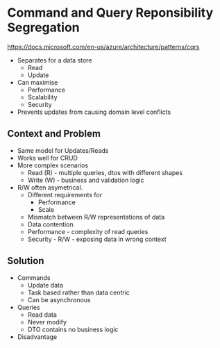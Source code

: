 # Command and Query Reponsibility Segregation
https://docs.microsoft.com/en-us/azure/architecture/patterns/cqrs
- Separates for a data store
  - Read
  - Update
- Can maximise
  - Performance
  - Scalability
  - Security
- Prevents updates from causing domain level conflicts

## Context and Problem
- Same model for Updates/Reads
- Works well for CRUD
- More complex scenarios
  - Read (R) - multiple queries, dtos with different shapes
  - Write (W) - business and validation logic
- R/W often asymetrical.
  - Different requirements for
    - Performance
    - Scale
  - Mismatch between R/W representations of data
  - Data contention
  - Performance - complexity of read queries
  - Security - R/W - exposing data in wrong context

## Solution
- Commands
  - Update data
  - Task based rather than data centric
  - Can be asynchronous
- Queries
  - Read data
  - Never modify
  - DTO contains no business logic
- Disadvantage 

